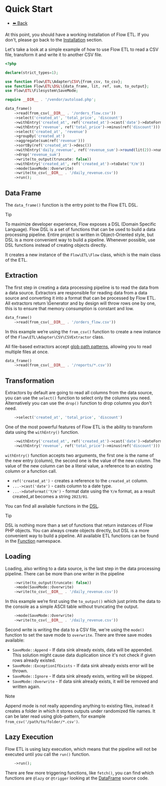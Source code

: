 # Quick Start 

- [⬅️️ Back](installation.md)

At this point, you should have a working installation of Flow ETL. If you don't, please go back to the [Installation](installation.md) section.

Let's take a look at a simple example of how to use Flow ETL to read a CSV file, transform it and write it to another CSV file.

```php
<?php

declare(strict_types=1);

use function Flow\ETL\Adapter\CSV\{from_csv, to_csv};
use function Flow\ETL\DSL\{data_frame, lit, ref, sum, to_output};
use Flow\ETL\Filesystem\SaveMode;

require __DIR__ . '/vendor/autoload.php';

data_frame()
    ->read(from_csv(__DIR__ . '/orders_flow.csv'))
    ->select('created_at', 'total_price', 'discount')
    ->withEntry('created_at', ref('created_at')->cast('date')->dateFormat('Y/m'))
    ->withEntry('revenue', ref('total_price')->minus(ref('discount')))
    ->select('created_at', 'revenue')
    ->groupBy('created_at')
    ->aggregate(sum(ref('revenue')))
    ->sortBy(ref('created_at')->desc())
    ->withEntry('daily_revenue', ref('revenue_sum')->round(lit(2))->numberFormat(lit(2)))
    ->drop('revenue_sum')
    ->write(to_output(truncate: false))
    ->withEntry('created_at', ref('created_at')->toDate('Y/m'))
    ->mode(SaveMode::Overwrite)
    ->write(to_csv(__DIR__ . '/daily_revenue.csv'))
    ->run();
```

## Data Frame 

The `data_frame()` function is the entry point to the Flow ETL DSL. 

> [!TIP]
> To maximize developer experience, Flow exposes a DSL (Domain Specific Language).
> Flow DSL is a set of functions that can be used to build a data processing pipeline.
> Entire project is written in Object-Oriented style, but DSL is a more convenient way to build a pipeline.
> Whenever possible, use DSL functions instead of creating objects directly.

It creates a new instance of the `Flow\ETL\Flow` class, which is the main class of the ETL. 

## Extraction

The first step in creating a data processing pipeline is to read the data from a data source.
Extractors are responsible for reading data from a data source and converting it into a format that can be processed by Flow ETL.
All extractors return \Generator and by design will throw rows one by one, this is to ensure that memory consumption is constant and low.

```php
data_frame()
    ->read(from_csv(__DIR__ . '/orders_flow.csv'))
```

In this example we’re using the `from_csv()` function to create a new instance of the `Flow\ETL\Adapter\CSV\CSVExtractor` class.

All file-based extractors accept [glob path patterns](https://github.com/webmozarts/glob), allowing you to read multiple files at once.

```php
data_frame()
    ->read(from_csv(__DIR__ . '/reports/*.csv'))
```  

## Transformation

Extractors by default are going to read all columns from the data source, you can use the `select()` function to select only the columns you need.
Alternatively you can use the `drop()` function to drop columns you don't need.

```php
    ->select('created_at', 'total_price', 'discount')
```

One of the most powerful features of Flow ETL is the ability to transform data using the `withEntry()` function.

```php
    ->withEntry('created_at', ref('created_at')->cast('date')->dateFormat('Y/m'))
    ->withEntry('revenue', ref('total_price')->minus(ref('discount')))
```

`withEntry()` function accepts two arguments, the first one is the name of the new entry (column), the second one is the value of the new column.
The value of the new column can be a literal value, a reference to an existing column or a function call.

- `ref('created_at')` - creates a reference to the `created_at` column.
- `...->cast('date')` - casts column to a date type.
- `...->dateFormat('Y/m')` - format date using the `Y/m` format, as a result created_at becomes a string `2023/01`.

You can find all available functions in the [DSL](../src/core/etl/src/Flow/ETL/DSL/functions.php).

> [!TIP]
> DSL is nothing more than a set of functions that return instances of Flow PHP objects. 
> You can always create objects directly, but DSL is a more convenient way to build a pipeline.
> All available ETL functions can be found in the [Function](../src/core/etl/src/Flow/ETL/Function) namespace.

## Loading

Loading, also writing to a data source, is the last step in the data processing pipeline.
There can be more than one writer in the pipeline

```php
    ->write(to_output(truncate: false))
    ->mode(SaveMode::Overwrite)
    ->write(to_csv(__DIR__ . '/daily_revenue.csv'))
```

In this example we’re first using the `to_output()` which just prints the data to the console as a simple ASCII table without
truncating the output.

```php
    ->mode(SaveMode::Overwrite)
    ->write(to_csv(__DIR__ . '/daily_revenue.csv'))
```

Second write is writing the data to a CSV file, we're using the `mode()` function to set the save mode to `overwrite`.
There are three save modes available:

- `SaveMode::Append` - If data sink already exists, data will be appended. This solution might cause data duplication since it's not check if given rows already existed.
- `SaveMode::ExceptionIfExists` - If data sink already exists error will be thrown.
- `SaveMode::Ignore` - If data sink already exists, writing will be skipped.
- `SaveMode::Overwrite` - If data sink already exists, it will be removed and written again.

> [!NOTE]
> Append mode is not really appending anything to existing files, instead it creates a folder in which it stores outputs under randomized file names. 
> It can be later read using glob-pattern, for example `from_csv('/path/to/folder/*.csv')`.

## Lazy Execution

Flow ETL is using lazy execution, which means that the pipeline will not be executed until you call the `run()` function.

```php
    ->run();
```

There are few more triggering functions, like `fetch()`, you can find which functions are `@lazy` or `@trigger` looking at
the [DataFrame](../src/core/etl/src/Flow/ETL/DataFrame.php) source code.
      